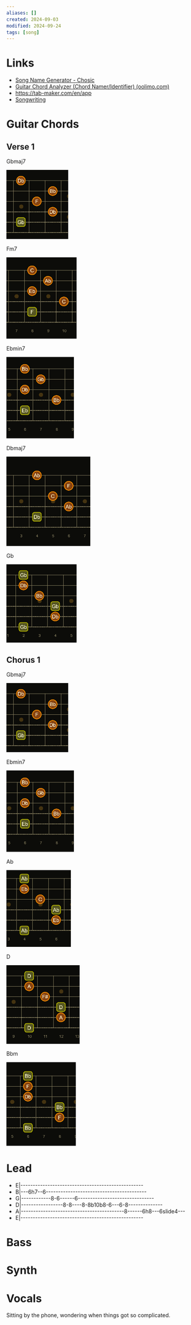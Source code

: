 ```yaml
---
aliases: []
created: 2024-09-03
modified: 2024-09-24
tags: [song]
---
```


# Links

- [Song Name Generator - Chosic](https://www.chosic.com/song-name-generator-by-genre-and-mood/)
- [Guitar Chord Analyzer (Chord Namer/Identifier) (oolimo.com)](https://www.oolimo.com/en/guitar-chords/analyze#:~:text=Enter%20your%20guitar%20chord%20into%20the%20virtual%20fretboard.%20The%20chord)
- https://tab-maker.com/en/app
- [Songwriting](Songwriting.md)

# Guitar Chords

## Verse 1

Gbmaj7 

![](../../3RESOURCES/PUBLIC%20ASSETS/Gbmaj79thfret.png)

Fm7

![](../../3RESOURCES/PUBLIC%20ASSETS/Fm78thfret.png)

Ebmin7 

![](../../3RESOURCES/PUBLIC%20ASSETS/Ebmin76thfret.png)

Dbmaj7 

![](../../3RESOURCES/PUBLIC%20ASSETS/Dbmaj74thfret.png)

Gb

![](../../3RESOURCES/PUBLIC%20ASSETS/Gb2ndfret.png)

## Chorus 1

Gbmaj7

![](../../3RESOURCES/PUBLIC%20ASSETS/Gbmaj79thfret.png)

Ebmin7

![](../../3RESOURCES/PUBLIC%20ASSETS/Ebmin76thfret.png)

Ab

![](../../3RESOURCES/PUBLIC%20ASSETS/Ab4thfret.png)

D

![](../../3RESOURCES/PUBLIC%20ASSETS/D10thfret.png)

Bbm

![](../../3RESOURCES/PUBLIC%20ASSETS/Bbm6thfret.png)

# Lead

- E|--------------------------------------------------
- B|---6h7--6-----------------------------------------
- G|------------8-6------6-------------------------------
- D|-----------------8-8----8-8b10b8-6---6-8--------------
- A|------------------------------------------8------6h8---6slide4---
- E|--------------------------------------------------

# Bass

# Synth

# Vocals

Sitting by the phone, wondering when things got so complicated.
